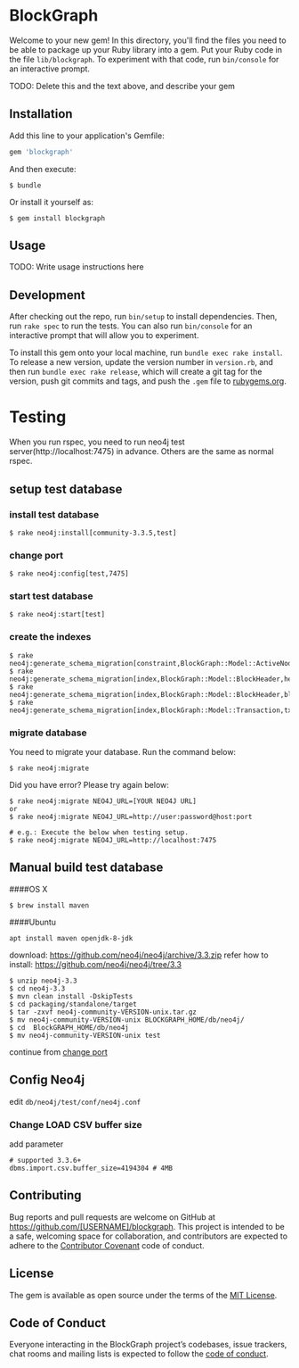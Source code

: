 # BlockGraph

Welcome to your new gem! In this directory, you'll find the files you need to be able to package up your Ruby library into a gem. Put your Ruby code in the file `lib/blockgraph`. To experiment with that code, run `bin/console` for an interactive prompt.

TODO: Delete this and the text above, and describe your gem

## Installation

Add this line to your application's Gemfile:

```ruby
gem 'blockgraph'
```

And then execute:

    $ bundle

Or install it yourself as:

    $ gem install blockgraph

## Usage

TODO: Write usage instructions here

## Development

After checking out the repo, run `bin/setup` to install dependencies. Then, run `rake spec` to run the tests. You can also run `bin/console` for an interactive prompt that will allow you to experiment.

To install this gem onto your local machine, run `bundle exec rake install`. To release a new version, update the version number in `version.rb`, and then run `bundle exec rake release`, which will create a git tag for the version, push git commits and tags, and push the `.gem` file to [rubygems.org](https://rubygems.org).

# Testing
When you run rspec, you need to run neo4j test server(http://localhost:7475) in advance. Others are the same as normal rspec.

## setup test database
### install test database

```
$ rake neo4j:install[community-3.3.5,test]
```

### change port

```
$ rake neo4j:config[test,7475]
```

### start test database

```
$ rake neo4j:start[test]
```

### create the indexes

```
$ rake neo4j:generate_schema_migration[constraint,BlockGraph::Model::ActiveNodeBase,uuid]
$ rake neo4j:generate_schema_migration[index,BlockGraph::Model::BlockHeader,height]
$ rake neo4j:generate_schema_migration[index,BlockGraph::Model::BlockHeader,block_hash]
$ rake neo4j:generate_schema_migration[index,BlockGraph::Model::Transaction,txid]
```

### migrate database

You need to migrate your database.
Run the command below:

```
$ rake neo4j:migrate
```

Did you have error?
Please try again below:

```
$ rake neo4j:migrate NEO4J_URL=[YOUR NEO4J URL]
or
$ rake neo4j:migrate NEO4J_URL=http://user:password@host:port

# e.g.: Execute the below when testing setup.
$ rake neo4j:migrate NEO4J_URL=http://localhost:7475
```

## Manual build test database
####OS X
```
$ brew install maven
```

####Ubuntu
```
apt install maven openjdk-8-jdk
```

download: https://github.com/neo4j/neo4j/archive/3.3.zip
refer how to install: https://github.com/neo4j/neo4j/tree/3.3

```
$ unzip neo4j-3.3
$ cd neo4j-3.3
$ mvn clean install -DskipTests
$ cd packaging/standalone/target
$ tar -zxvf neo4j-community-VERSION-unix.tar.gz
$ mv neo4j-community-VERSION-unix BLOCKGRAPH_HOME/db/neo4j/
$ cd  BlockGRAPH_HOME/db/neo4j
$ mv neo4j-community-VERSION-unix test
```

continue from [change port](#change-port)

## Config Neo4j
edit `db/neo4j/test/conf/neo4j.conf`

### Change LOAD CSV buffer size
add parameter
```
# supported 3.3.6+
dbms.import.csv.buffer_size=4194304 # 4MB
```

## Contributing

Bug reports and pull requests are welcome on GitHub at https://github.com/[USERNAME]/blockgraph. This project is intended to be a safe, welcoming space for collaboration, and contributors are expected to adhere to the [Contributor Covenant](http://contributor-covenant.org) code of conduct.

## License

The gem is available as open source under the terms of the [MIT License](https://opensource.org/licenses/MIT).

## Code of Conduct

Everyone interacting in the BlockGraph project’s codebases, issue trackers, chat rooms and mailing lists is expected to follow the [code of conduct](https://github.com/[USERNAME]/blockgraph/blob/master/CODE_OF_CONDUCT.md).
